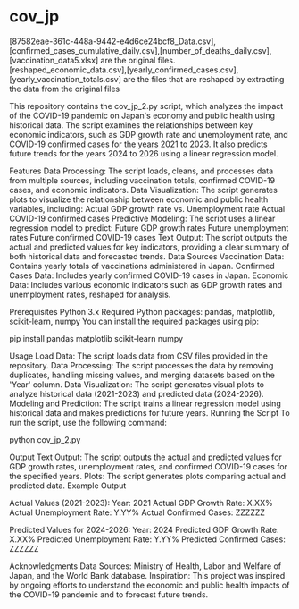 # cov_jp
[87582eae-361c-448a-9442-e4d6ce24bcf8_Data.csv],[confirmed_cases_cumulative_daily.csv],[number_of_deaths_daily.csv],[vaccination_data5.xlsx] are the original files. [reshaped_economic_data.csv],[yearly_confirmed_cases.csv],[yearly_vaccination_totals.csv] are the files that are reshaped by extracting the data from the original files

This repository contains the cov_jp_2.py script, which analyzes the impact of the COVID-19 pandemic on Japan's economy and public health using historical data. The script examines the relationships between key economic indicators, such as GDP growth rate and unemployment rate, and COVID-19 confirmed cases for the years 2021 to 2023. It also predicts future trends for the years 2024 to 2026 using a linear regression model.

Features
Data Processing: The script loads, cleans, and processes data from multiple sources, including vaccination totals, confirmed COVID-19 cases, and economic indicators.
Data Visualization: The script generates plots to visualize the relationship between economic and public health variables, including:
Actual GDP growth rate vs. Unemployment rate
Actual COVID-19 confirmed cases
Predictive Modeling: The script uses a linear regression model to predict:
Future GDP growth rates
Future unemployment rates
Future confirmed COVID-19 cases
Text Output: The script outputs the actual and predicted values for key indicators, providing a clear summary of both historical data and forecasted trends.
Data Sources
Vaccination Data: Contains yearly totals of vaccinations administered in Japan.
Confirmed Cases Data: Includes yearly confirmed COVID-19 cases in Japan.
Economic Data: Includes various economic indicators such as GDP growth rates and unemployment rates, reshaped for analysis.

Prerequisites
Python 3.x
Required Python packages: pandas, matplotlib, scikit-learn, numpy
You can install the required packages using pip:

pip install pandas matplotlib scikit-learn numpy

Usage
Load Data: The script loads data from CSV files provided in the repository.
Data Processing: The script processes the data by removing duplicates, handling missing values, and merging datasets based on the 'Year' column.
Data Visualization: The script generates visual plots to analyze historical data (2021-2023) and predicted data (2024-2026).
Modeling and Prediction: The script trains a linear regression model using historical data and makes predictions for future years.
Running the Script
To run the script, use the following command:

python cov_jp_2.py

Output
Text Output: The script outputs the actual and predicted values for GDP growth rates, unemployment rates, and confirmed COVID-19 cases for the specified years.
Plots: The script generates plots comparing actual and predicted data.
Example Output

Actual Values (2021-2023):
Year: 2021
  Actual GDP Growth Rate: X.XX%
  Actual Unemployment Rate: Y.YY%
  Actual Confirmed Cases: ZZZZZZ

Predicted Values for 2024-2026:
Year: 2024
  Predicted GDP Growth Rate: X.XX%
  Predicted Unemployment Rate: Y.YY%
  Predicted Confirmed Cases: ZZZZZZ


Acknowledgments
Data Sources: Ministry of Health, Labor and Welfare of Japan, and the World Bank database.
Inspiration: This project was inspired by ongoing efforts to understand the economic and public health impacts of the COVID-19 pandemic and to forecast future trends.
